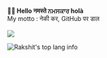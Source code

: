 <b>🙋‍♂️ Hello  नमस्ते  ਨਮਸਕਾਰ  holà</b>
<br/>
My motto : नेकी कर, GitHub पर डाल 
<br/><br/>
![](https://komarev.com/ghpvc/?username=kapoor-rakshit)
<br/>
<div style="display: flex; flex-flow: row wrap; align-items: stretch;">
<img src="https://github-readme-stats.vercel.app/api/top-langs?username=kapoor-rakshit&show_icons=true&locale=en&layout=compact" alt="Rakshit's top lang info"/>
</div>
